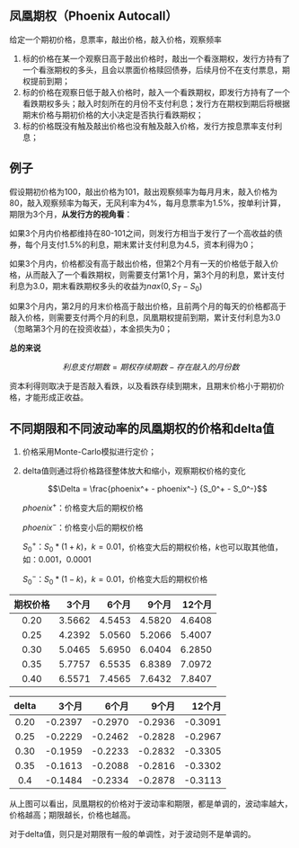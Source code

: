 ## 凤凰期权（Phoenix Autocall）

给定一个期初价格，息票率，敲出价格，敲入价格，观察频率

1. 标的价格在某一个观察日高于敲出价格时，敲出一个看涨期权，发行方持有了一个看涨期权的多头，且会以票面价格赎回债券，后续月份不在支付票息，期权提前到期；
2. 标的价格在观察日低于敲入价格时，敲入一个看跌期权，即发行方持有了一个看跌期权多头；敲入时刻所在的月份不支付利息；发行方在期权到期后将根据期末价格与期初价格的大小决定是否执行看跌期权；
3. 标的价格既没有触及敲出价格也没有触及敲入价格，发行方按息票率支付利息；

## 例子 

假设期初价格为100，敲出价格为101，敲出观察频率为每月月末，敲入价格为80，敲入观察频率为每天，无风利率为4%，每月息票率为1.5%，按单利计算，期限为3个月，**从发行方的视角看**：

如果3个月内价格都维持在80-101之间，则发行方相当于发行了一个高收益的债券，每个月支付1.5%的利息，期末累计支付利息为4.5，资本利得为0；

如果3个月内，价格都没有高于敲出价格，但第2个月有一天的价格低于敲入价格，从而敲入了一个看跌期权，则需要支付第1个月，第3个月的利息，累计支付利息为3.0，期末看跌期权多头的收益为$nax(0, S_T - S_0)$

如果3个月内，第2月的月末价格高于敲出价格，且前两个月的每天的价格都高于敲入价格，则需要支付两个月的利息，凤凰期权提前到期，累计支付利息为3.0（忽略第3个月的在投资收益），本金损失为0；

**总的来说**

$$利息支付期数 = 期权存续期数 - 存在敲入的月份数$$

资本利得则取决于是否敲入看跌，以及看跌存续到期末，且期末价格小于期初价格，才能形成正收益。

## 不同期限和不同波动率的凤凰期权的价格和delta值

1. 价格采用Monte-Carlo模拟进行定价；

2. delta值则通过将价格路径整体放大和缩小，观察期权价格的变化

   $$\Delta = \frac{phoenix^+ - phoenix^-} {S_0^+ - S_0^-}$$

   $phoenix^+$：价格变大后的期权价格

   $phoenix^-$：价格变小后的期权价格

   $S_0^+：S_0 * (1 + k)，k=0.01$，价格变大后的期权价格，$k$也可以取其他值，如：$0.001，0.0001$

   $S_0^-：S_0 * (1 - k)，k=0.01$，价格变大后的期权价格

|期权价格 |3个月 |6个月|9个月|12个月|
|:-----:|-------:|-------:|-------:|---------:|
|0.20|3.5662|4.5453|4.5820|4.6408|
|0.25|4.2392|5.0560|5.2066|5.4007|
|0.30|5.0465|5.6950|6.0404|6.2850|
|0.35|5.7757|6.5535|6.8389|7.0972|
|0.40|6.5571|7.4565|7.6432|7.8407|

| delta | 3个月   | 6个月  | 9个月   |12个月|
| :----: | ------: | ------: | ----:| ------: |
| 0.20   | -0.2397 | -0.2970 | -0.2936 | -0.3091 |
| 0.25   | -0.2229 | -0.2462 | -0.2828 | -0.2967 |
| 0.30   | -0.1959 | -0.2233 | -0.2832 | -0.3305 |
| 0.35   | -0.1613 | -0.2088 | -0.2816 | -0.3302 |
| 0.4    | -0.1484 | -0.2334 | -0.2878 | -0.3113 |

从上图可以看出，凤凰期权的价格对于波动率和期限，都是单调的，波动率越大，价格越高；期限越长，价格也越高。

对于delta值，则只是对期限有一般的单调性，对于波动则不是单调的。

